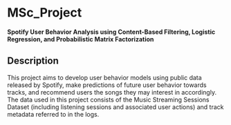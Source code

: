 # MSc_Project

**Spotify User Behavior Analysis using Content-Based Filtering, Logistic Regression, and Probabilistic Matrix Factorization**

## Description

This project aims to develop user behavior models using public data released by Spotify, make predictions of future user behavior towards tracks, and recommend users the songs they may interest in accordingly. The data used in this project consists of the Music Streaming Sessions Dataset (including listening sessions and associated user actions) and track metadata referred to in the logs.